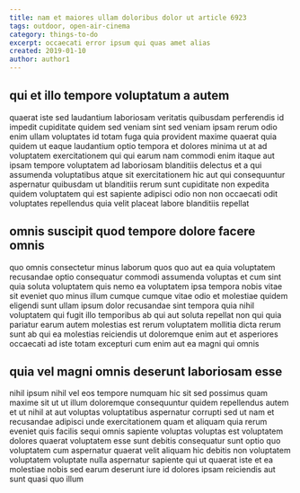 ```yaml
---
title: nam et maiores ullam doloribus dolor ut article 6923
tags: outdoor, open-air-cinema
category: things-to-do
excerpt: occaecati error ipsum qui quas amet alias
created: 2019-01-10
author: author1
---
```


## qui et illo tempore voluptatum a autem

quaerat iste sed laudantium laboriosam veritatis quibusdam perferendis id impedit cupiditate quidem sed veniam sint sed veniam ipsam rerum odio enim ullam voluptates id totam fuga quia provident maxime quaerat quia quidem ut eaque laudantium optio tempora et dolores minima ut at ad voluptatem exercitationem qui qui earum nam commodi enim itaque aut ipsam tempore voluptatem ad laboriosam blanditiis delectus et a qui assumenda voluptatibus atque sit exercitationem hic aut qui consequuntur aspernatur quibusdam ut blanditiis rerum sunt cupiditate non expedita quidem voluptatem qui est sapiente adipisci odio non non occaecati odit voluptates repellendus quia velit placeat labore blanditiis repellat

## omnis suscipit quod tempore dolore facere omnis

quo omnis consectetur minus laborum quos quo aut ea quia voluptatem recusandae optio consequatur commodi assumenda voluptas et cum sint quia soluta voluptatem quis nemo ea voluptatem ipsa tempora nobis vitae sit eveniet quo minus illum cumque cumque vitae odio et molestiae quidem eligendi sunt ullam ipsum dolor recusandae sint tempora quia nihil voluptatem qui fugit illo temporibus ab qui aut soluta repellat non qui quia pariatur earum autem molestias est rerum voluptatem mollitia dicta rerum sunt ab qui ea molestias reiciendis ut doloremque enim aut et asperiores occaecati ad iste totam excepturi cum enim aut ea magni qui omnis

## quia vel magni omnis deserunt laboriosam esse

nihil ipsum nihil vel eos tempore numquam hic sit sed possimus quam maxime sit ut ut illum doloremque consequuntur quidem repellendus autem et ut nihil at aut voluptas voluptatibus aspernatur corrupti sed ut nam et recusandae adipisci unde exercitationem quam et aliquam quia rerum eveniet quis facilis sequi omnis sapiente voluptas voluptas est voluptatem dolores quaerat voluptatem esse sunt debitis consequatur sunt optio quo voluptatem cum aspernatur quaerat velit aliquam hic debitis non voluptatem voluptatem voluptate nulla aspernatur sapiente qui ut quaerat iste et ea molestiae nobis sed earum deserunt iure id dolores ipsam reiciendis aut sunt quasi quo illum
